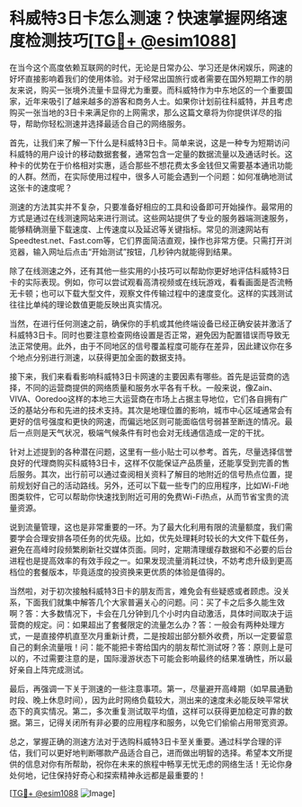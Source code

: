 # 科威特3日卡怎么测速？快速掌握网络速度检测技巧[[TG💪+ @esim1088](https://t.me/s/esim1088)]

在当今这个高度依赖互联网的时代，无论是日常办公、学习还是休闲娱乐，网速的好坏直接影响着我们的使用体验。对于经常出国旅行或者需要在国外短期工作的朋友来说，购买一张境外流量卡显得尤为重要。而科威特作为中东地区的一个重要国家，近年来吸引了越来越多的游客和商务人士。如果你计划前往科威特，并且考虑购买一张当地的3日卡来满足你的上网需求，那么这篇文章将为你提供详尽的指导，帮助你轻松测速并选择最适合自己的网络服务。

首先，让我们来了解一下什么是科威特3日卡。简单来说，这是一种专为短期访问科威特的用户设计的移动数据套餐，通常包含一定量的数据流量以及通话时长。这种卡的优势在于价格相对实惠，适合那些不想花费太多金钱但又需要基本通讯功能的人群。然而，在实际使用过程中，很多人可能会遇到一个问题：如何准确地测试这张卡的速度呢？

测速的方法其实并不复杂，只要准备好相应的工具和设备即可开始操作。最常用的方式是通过在线测速网站来进行测试。这些网站提供了专业的服务器端测速服务，能够精确测量下载速度、上传速度以及延迟等关键指标。常见的测速网站有Speedtest.net、Fast.com等，它们界面简洁直观，操作也非常方便。只需打开浏览器，输入网址后点击“开始测试”按钮，几秒钟内就能得到结果。

除了在线测速之外，还有其他一些实用的小技巧可以帮助你更好地评估科威特3日卡的实际表现。例如，你可以尝试观看高清视频或在线玩游戏，看看画面是否流畅无卡顿；也可以下载大型文件，观察文件传输过程中的速度变化。这样的实践测试往往比单纯的理论数值更能反映出真实情况。

当然，在进行任何测速之前，确保你的手机或其他终端设备已经正确安装并激活了科威特3日卡。同时也要注意检查网络设置是否正常，避免因为配置错误而导致无法正常使用。此外，由于不同地区的信号覆盖程度可能存在差异，因此建议你在多个地点分别进行测速，以获得更加全面的数据支持。

接下来，我们来看看影响科威特3日卡网速的主要因素有哪些。首先是运营商的选择，不同的运营商提供的网络质量和服务水平各有千秋。一般来说，像Zain、VIVA、Ooredoo这样的本地三大运营商在市场上占据主导地位，它们各自拥有广泛的基站分布和先进的技术支持。其次是地理位置的影响，城市中心区域通常会有更好的信号强度和更快的网速，而偏远地区则可能面临信号弱甚至断连的情况。最后一点则是天气状况，极端气候条件有时也会对无线通信造成一定的干扰。

针对上述提到的各种潜在问题，这里有一些小贴士可以参考。首先，尽量选择信誉良好的代理商购买科威特3日卡，这样不仅能保证产品质量，还能享受到完善的售后服务。其次，出行前可以通过查阅相关资料了解目的地附近的信号热点位置，提前规划好自己的活动路线。另外，还可以下载一些专门的应用程序，比如Wi-Fi地图类软件，它可以帮助你快速找到附近可用的免费Wi-Fi热点，从而节省宝贵的流量资源。

说到流量管理，这也是非常重要的一环。为了最大化利用有限的流量额度，我们需要学会合理安排各项任务的优先级。比如，优先处理耗时较长的大文件下载任务，避免在高峰时段频繁刷新社交媒体页面。同时，定期清理缓存数据和不必要的后台进程也是提高效率的有效手段之一。如果发现流量消耗过快，不妨考虑升级到更高档位的套餐版本，毕竟适度的投资换来更优质的体验是值得的。

当然啦，对于初次接触科威特3日卡的朋友而言，难免会有些疑惑或者顾虑。没关系，下面我们就集中解答几个大家普遍关心的问题。问：买了卡之后多久能生效啊？答：大多数情况下，卡会在几分钟到几个小时内自动激活，具体时间取决于运营商的规定。问：如果超出了套餐限定的流量怎么办？答：一般会有两种处理方式，一是直接停机直至次月重新计费，二是按超出部分额外收费，所以一定要留意自己的剩余流量哦！问：能不能把卡寄给国内的朋友帮忙测试呀？答：原则上是可以的，不过需要注意的是，国际漫游状态下可能会影响最终的结果准确性，所以最好亲自上阵完成测试。

最后，再强调一下关于测速的一些注意事项。第一，尽量避开高峰期（如早晨通勤时段、晚上休息时间），因为此时网络负载较大，测出来的速度未必能反映平常状态下的真实情况。第二，多次重复测试取平均值，这样可以获得更加稳定可靠的数据。第三，记得关闭所有非必要的应用程序和服务，以免它们偷偷占用带宽资源。

总之，掌握正确的测速方法对于选购科威特3日卡至关重要。通过科学合理的评估，我们可以更好地判断哪款产品适合自己，进而做出明智的选择。希望本文所提供的信息对你有所帮助，祝你在未来的旅程中畅享无忧无虑的网络生活！无论你身处何地，记住保持好奇心和探索精神永远都是最重要的！

[[TG💪+ @esim1088](https://t.me/s/esim1088) ![Image](https://i.postimg.cc/4NQfJmqS/Snipaste-2025-05-13-00-14-12.png)]
